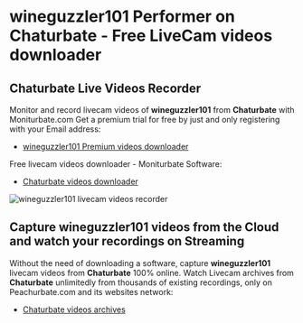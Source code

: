 # wineguzzler101 Performer on Chaturbate - Free LiveCam videos downloader

## Chaturbate Live Videos Recorder

Monitor and record livecam videos of **wineguzzler101** from **Chaturbate** with Moniturbate.com
Get a premium trial for free by just and only registering with your Email address:
* [wineguzzler101 Premium videos downloader](https://moniturbate.com/request-demo-licence-key.html)

Free livecam videos downloader - Moniturbate Software:
* [Chaturbate videos downloader](https://moniturbate.com/moniturbate-download-software.html)

![wineguzzler101 livecam videos recorder](https://peachurnet.com/templates/moniturbate-software.png)


## Capture wineguzzler101 videos from the Cloud and watch your recordings on Streaming

Without the need of downloading a software, capture **wineguzzler101** livecam videos from **Chaturbate** 100% online.
Watch Livecam archives from **Chaturbate** unlimitedly from thousands of existing recordings, only on Peachurbate.com and its websites network:
* [Chaturbate videos archives](https://peachurnet.com/)